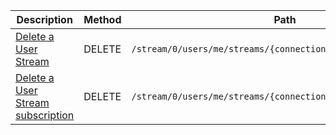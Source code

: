<table class='table table-striped'>
    <thead>
        <tr>
            <th width="410">Description</th>
            <th width="80">Method</th>
            <th width="320">Path</th>
            <th width="60">Token</th>
        </tr>
    </thead>
    <tbody>
        <tr>
            <td><a href="/reference/resources/user-stream/lifecycle/#delete-a-user-stream">Delete a User Stream</a></td>
            <td>DELETE</td>
            <td><code>/stream/0/users/me/streams/{connection_id}</code></td>
            <td>User</td>
        </tr>
        <tr>
            <td><a href="/reference/resources/user-stream/lifecycle/#delete-a-user-stream-subscription">Delete a User Stream subscription</a></td>
            <td>DELETE</td>
            <td><code>/stream/0/users/me/streams/{connection_id}/{subscription_id}</code></td>
            <td>User</td>
        </tr>
    </tbody>
</table>
